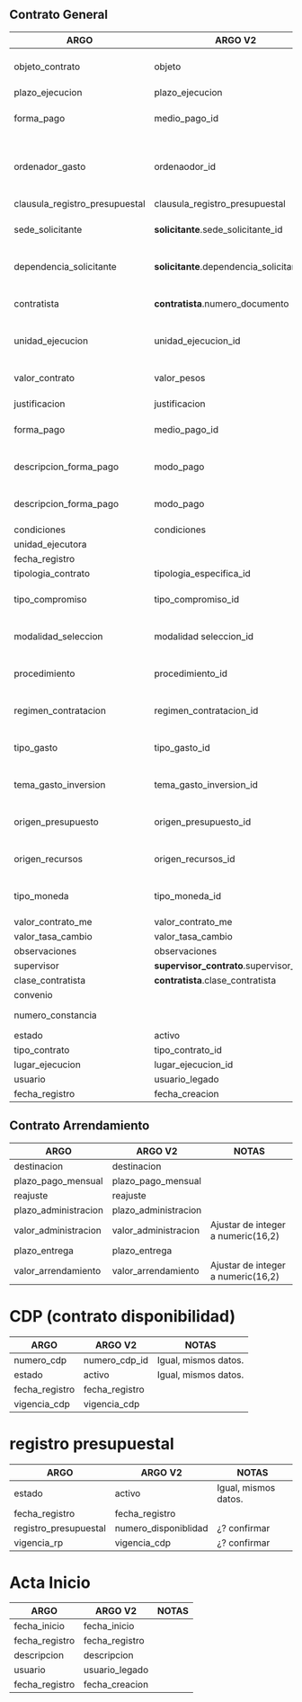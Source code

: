 ## Contrato General

| **ARGO**                       | **ARGO V2**                                | **NOTAS**                                          |
|--------------------------------|--------------------------------------------|----------------------------------------------------|
| objeto_contrato                | objeto                                     | Igual, mismos datos.                               |
| plazo_ejecucion                | plazo_ejecucion                            |                                                    |
| forma_pago                     | medio_pago_id                              | Igual, mismos datos.                               |
| ordenador_gasto                | ordenaodor_id                              | No parecen ser los datos de ID, revisar DB actual. |
| clausula_registro_presupuestal | clausula_registro_presupuestal             |                                                    |
| sede_solicitante               | **solicitante**.sede_solicitante_id        | Se extrae a tabla solicitante.                     |
| dependencia_solicitante        | **solicitante**.dependencia_solicitante_id | Se extrae a tabla solicitante.                     |
| contratista                    | **contratista**.numero_documento           | Cambio de numeric(16) a varchar                    |
| unidad_ejecucion               | unidad_ejecucion_id                        | Igual, mismos datos.                               |
| valor_contrato                 | valor_pesos                                | Igual, mismos datos.                               |
| justificacion                  | justificacion                              |                                                    |
| forma_pago                     | medio_pago_id                              | Igual, mismos datos.                               |
| descripcion_forma_pago         | modo_pago                                  | Igual, mismos datos.                               |
| descripcion_forma_pago         | modo_pago                                  | Igual, mismos datos.                               |
| condiciones                    | condiciones                                |                                                    |
| unidad_ejecutora               |                                            |                                                    |
| fecha_registro                 |                                            |                                                    |
| tipologia_contrato             | tipologia_especifica_id                    | (confirmar)                                        |
| tipo_compromiso                | tipo_compromiso_id                         | Igual, mismos datos.                               |
| modalidad_seleccion            | modalidad seleccion_id                     | Igual, mismos datos.                               |
| procedimiento                  | procedimiento_id                           | Igual, mismos datos.                               |
| regimen_contratacion           | regimen_contratacion_id                    | Igual, mismos datos.                               |
| tipo_gasto                     | tipo_gasto_id                              | Igual, mismos datos.                               |
| tema_gasto_inversion           | tema_gasto_inversion_id                    | Igual, mismos datos.                               |
| origen_presupuesto             | origen_presupuesto_id                      | Igual, mismos datos.                               |
| origen_recursos                | origen_recursos_id                         | Igual, mismos datos.                               |
| tipo_moneda                    | tipo_moneda_id                             | Igual, mismos datos.                               |
| valor_contrato_me              | valor_contrato_me                          |                                                    |
| valor_tasa_cambio              | valor_tasa_cambio                          |                                                    |
| observaciones                  | observaciones                              |                                                    |
| supervisor                     | **supervisor_contrato**.supervisor_id      |                                                    |
| clase_contratista              | **contratista**.clase_contratista          |                                                    |
| convenio                       |                                            |                                                    |
| numero_constancia              |                                            | No se usa, deprecado.                              |
| estado                         | activo                                     |                                                    |
| tipo_contrato                  | tipo_contrato_id                           |                                                    |
| lugar_ejecucion                | lugar_ejecucion_id                         |                                                    |
| usuario                        | usuario_legado                             |                                                    |
| fecha_registro                 | fecha_creacion                             |                                                    |


## Contrato Arrendamiento

| **ARGO**             | **ARGO V2**          | **NOTAS**                          |
|----------------------|----------------------|------------------------------------|
| destinacion          | destinacion          |                                    |
| plazo_pago_mensual   | plazo_pago_mensual   |                                    |
| reajuste             | reajuste             |                                    |
| plazo_administracion | plazo_administracion |                                    |
| valor_administracion | valor_administracion | Ajustar de integer a numeric(16,2) |
| plazo_entrega        | plazo_entrega        |                                    |
| valor_arrendamiento  | valor_arrendamiento  | Ajustar de integer a numeric(16,2) |


# CDP (contrato disponibilidad)

| **ARGO**       | **ARGO V2**    | **NOTAS**            |
|----------------|----------------|----------------------|
| numero_cdp     | numero_cdp_id  | Igual, mismos datos. |
| estado         | activo         | Igual, mismos datos. |
| fecha_registro | fecha_registro |                      |
| vigencia_cdp   | vigencia_cdp   |                      |


# registro presupuestal

| **ARGO**              | **ARGO V2**          | **NOTAS**            |
|-----------------------|----------------------|----------------------|
| estado                | activo               | Igual, mismos datos. |
| fecha_registro        | fecha_registro       |                      |
| registro_presupuestal | numero_disponiblidad | ¿? confirmar         |
| vigencia_rp           | vigencia_cdp         | ¿? confirmar         |


# Acta Inicio

| **ARGO**       | **ARGO V2**    | **NOTAS** |
|----------------|----------------|-----------|
| fecha_inicio   | fecha_inicio   |           |
| fecha_registro | fecha_registro |           |
| descripcion    | descripcion    |           |
| usuario        | usuario_legado |           |
| fecha_registro | fecha_creacion |           |

